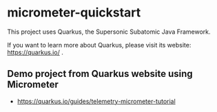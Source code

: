 # micrometer-quickstart

This project uses Quarkus, the Supersonic Subatomic Java Framework.

If you want to learn more about Quarkus, please visit its website: https://quarkus.io/ .

## Demo project from Quarkus website using Micrometer

- https://quarkus.io/guides/telemetry-micrometer-tutorial
